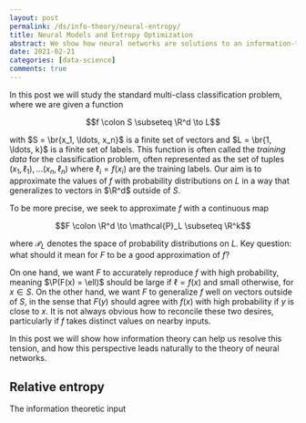 ```yaml
---
layout: post
permalink: /ds/info-theory/neural-entropy/
title: Neural Models and Entropy Optimization
abstract: We show how neural networks are solutions to an information-theoretic variational principle.
date: 2021-02-21
categories: [data-science]
comments: true
---
```


In this post we will study the standard multi-class classification problem, where we are given a function

$$f \colon S \subseteq \R^d \to L$$

with $S = \br{x_1, \ldots, x_n}$ is a finite set of vectors and $L = \br{1, \ldots, k}$ is a finite set of labels.
This function is often called the _training data_ for the classification problem, often represented as the set of tuples $(x_1, \ell_1), \ldots (x_n, \ell_n)$ where $\ell_i = f(x_i)$ are the training labels.
Our aim is to approximate the values of $f$ with probability distributions on $L$ in a way that generalizes to vectors in $\R^d$ outside of $S$.

To be more precise, we seek to approximate $f$ with a continuous map

$$F \colon \R^d \to \mathcal{P}_L \subseteq \R^k$$

where $\mathcal{P}_L$ denotes the space of probability distributions on $L$.
Key question: what should it mean for $F$ to be a good approximation of $f$?

On one hand, we want $F$ to accurately reproduce $f$ with high probability, meaning $\P(F(x) = \ell)$ should be large if $\ell = f(x)$ and small otherwise, for $x \in S$.
On the other hand, we want $F$ to generalize $f$ well on vectors outside of $S$, in the sense that $F(y)$ should agree with $f(x)$ with high probability if $y$ is close to $x$.
It is not always obvious how to reconcile these two desires, particularly if $f$ takes distinct values on nearby inputs.

In this post we will show how information theory can help us resolve this tension, and how this perspective leads naturally to the theory of neural networks.

## Relative entropy

The information theoretic input

